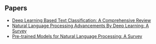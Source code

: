 ## Papers

- [Deep Learning Based Text Classification: A Comprehensive Review](https://arxiv.org/abs/2004.03705)
- [Natural Language Processing Advancements By Deep Learning: A Survey](https://arxiv.org/pdf/2003.01200.pdf)
- [Pre-trained Models for Natural Language Processing: A Survey](https://arxiv.org/pdf/2003.08271.pdf)
